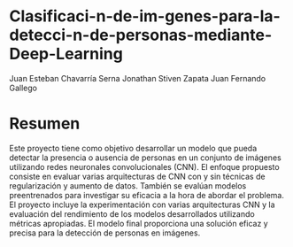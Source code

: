# Clasificaci-n-de-im-genes-para-la-detecci-n-de-personas-mediante-Deep-Learning

Juan Esteban Chavarría Serna
Jonathan Stiven Zapata
Juan Fernando Gallego

# Resumen
Este proyecto tiene como objetivo desarrollar un modelo que pueda detectar la presencia o ausencia de personas en un conjunto de imágenes utilizando redes neuronales convolucionales (CNN). 
El enfoque propuesto consiste en evaluar varias arquitecturas de CNN con y sin técnicas de regularización y aumento de datos. 
También se evalúan modelos preentrenados para investigar su eficacia a la hora de abordar el problema. El proyecto incluye 
la experimentación con varias arquitecturas CNN y la evaluación del rendimiento de los modelos desarrollados utilizando métricas apropiadas. 
El modelo final proporciona una solución eficaz y precisa para la detección de personas en imágenes.
